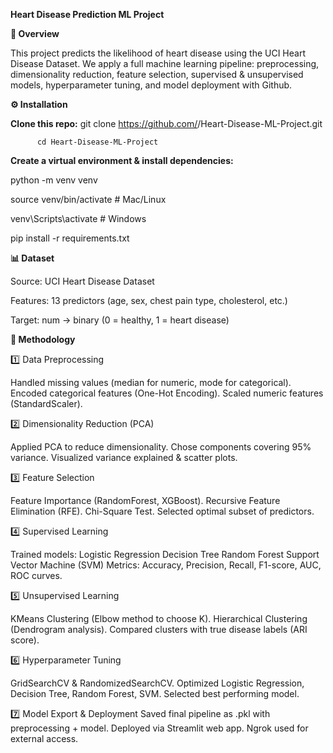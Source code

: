 **Heart Disease Prediction ML Project**

**📌 Overview**

This project predicts the likelihood of heart disease using the UCI Heart Disease Dataset.
We apply a full machine learning pipeline: preprocessing, dimensionality reduction, feature selection, supervised & unsupervised models, hyperparameter tuning, and model deployment with Github.

**⚙️ Installation**

**Clone this repo:**
          git clone https://github.com/<YourUsername>/Heart-Disease-ML-Project.git

          cd Heart-Disease-ML-Project

**Create a virtual environment & install dependencies:**

python -m venv venv

source venv/bin/activate   # Mac/Linux

venv\Scripts\activate      # Windows

pip install -r requirements.txt

**📊 Dataset**

Source: UCI Heart Disease Dataset

Features: 13 predictors (age, sex, chest pain type, cholesterol, etc.)

Target: num → binary (0 = healthy, 1 = heart disease)

**🧪 Methodology**

1️⃣ Data Preprocessing

Handled missing values (median for numeric, mode for categorical).
Encoded categorical features (One-Hot Encoding).
Scaled numeric features (StandardScaler).


2️⃣ Dimensionality Reduction (PCA)

Applied PCA to reduce dimensionality.
Chose components covering 95% variance.
Visualized variance explained & scatter plots.


3️⃣ Feature Selection

Feature Importance (RandomForest, XGBoost).
Recursive Feature Elimination (RFE).
Chi-Square Test.
Selected optimal subset of predictors.


4️⃣ Supervised Learning

Trained models:
Logistic Regression
Decision Tree
Random Forest
Support Vector Machine (SVM)
Metrics: Accuracy, Precision, Recall, F1-score, AUC, ROC curves.


5️⃣ Unsupervised Learning

KMeans Clustering (Elbow method to choose K).
Hierarchical Clustering (Dendrogram analysis).
Compared clusters with true disease labels (ARI score).


6️⃣ Hyperparameter Tuning

GridSearchCV & RandomizedSearchCV.
Optimized Logistic Regression, Decision Tree, Random Forest, SVM.
Selected best performing model.


7️⃣ Model Export & Deployment
Saved final pipeline as .pkl with preprocessing + model.
Deployed via Streamlit web app.
Ngrok used for external access.
